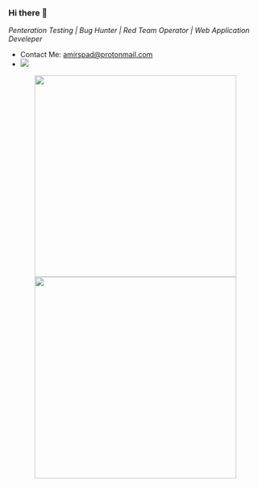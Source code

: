 ### Hi there 👋 

<p><em>Penteration Testing | Bug Hunter | Red Team Operator | Web Application Develeper </em>

- Contact Me: amirspad@protonmail.com
- ![](https://visitor-badge.glitch.me/badge?page_id=cyspad)

<div align="center">
 
<!--- ![excavator](https://socialify.git.ci/ghtwf01/excavator/image?description=1&forks=1&issues=1&language=1&name=1&owner=1&pattern=Signal&stargazers=1&theme=Light)
--> 
<img src='https://github-readme-stats.vercel.app/api?username=cyspad&theme=merko' width="400"/>
<img src='https://github-readme-streak-stats.herokuapp.com/?user=cyspad&theme=merko' width="400"/>
  
</div>
